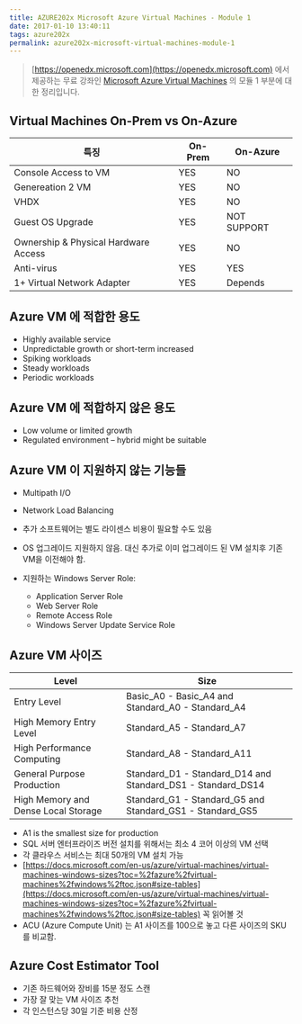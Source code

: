```yaml
---
title: AZURE202x Microsoft Azure Virtual Machines - Module 1
date: 2017-01-10 13:40:11
tags: azure202x
permalink: azure202x-microsoft-virtual-machines-module-1
---
```


> [https://openedx.microsoft.com](https://openedx.microsoft.com) 에서 제공하는 무료 강좌인 [Microsoft Azure Virtual Machines](https://openedx.microsoft.com/courses/course-v1:Microsoft+AZURE202x+2016_T1/about) 의 모듈 1 부분에 대한 정리입니다.


## Virtual Machines On-Prem vs On-Azure ##

| 특징                                 | On-Prem | On-Azure |
| ------------------------------------ | --- | ----------- |
| Console Access to VM                 | YES | NO          |
| Genereation 2 VM                     | YES | NO          |
| VHDX                                 | YES | NO          |
| Guest OS Upgrade                     | YES | NOT SUPPORT |
| Ownership & Physical Hardware Access | YES | NO          |
| Anti-virus                           | YES | YES         |
| 1+ Virtual Network Adapter           | YES | Depends     |


## Azure VM 에 적합한 용도 ##

* Highly available service
* Unpredictable growth or short-term increased
* Spiking workloads
* Steady workloads
* Periodic workloads


## Azure VM 에 적합하지 않은 용도 ##

* Low volume or limited growth
* Regulated environment &ndash; hybrid might be suitable


## Azure VM 이 지원하지 않는 기능들 ##

* Multipath I/O
* Network Load Balancing

* 추가 소프트웨어는 별도 라이센스 비용이 필요할 수도 있음

* OS 업그레이드 지원하지 않음. 대신 추가로 이미 업그레이드 된 VM 설치후 기존 VM을 이전해야 함.

* 지원하는 Windows Server Role:
  * Application Server Role
  * Web Server Role
  * Remote Access Role
  * Windows Server Update Service Role


## Azure VM 사이즈 ##

| Level                               | Size                                                        |
| ----------------------------------- | ----------------------------------------------------------- |
| Entry Level                         | Basic_A0 - Basic_A4 and Standard_A0 - Standard_A4           |
| High Memory Entry Level             | Standard_A5 - Standard_A7                                   |
| High Performance Computing          | Standard_A8 - Standard_A11                                  |
| General Purpose Production          | Standard_D1 - Standard_D14 and Standard_DS1 - Standard_DS14 |
| High Memory and Dense Local Storage | Standard_G1 - Standard_G5 and Standard_GS1 - Standard_GS5   |

* A1 is the smallest size for production
* SQL 서버 엔터프라이즈 버전 설치를 위해서는 최소 4 코어 이상의 VM 선택
* 각 클라우스 서비스는 최대 50개의 VM 설치 가능
* [https://docs.microsoft.com/en-us/azure/virtual-machines/virtual-machines-windows-sizes?toc=%2fazure%2fvirtual-machines%2fwindows%2ftoc.json#size-tables](https://docs.microsoft.com/en-us/azure/virtual-machines/virtual-machines-windows-sizes?toc=%2fazure%2fvirtual-machines%2fwindows%2ftoc.json#size-tables) 꼭 읽어볼 것
* ACU (Azure Compute Unit) 는 A1 사이즈를 100으로 놓고 다른 사이즈의 SKU를 비교함.

## Azure Cost Estimator Tool ##

* 기존 하드웨어와 장비를 15분 정도 스캔
* 가장 잘 맞는 VM 사이즈 추천
* 각 인스턴스당 30일 기준 비용 산정


